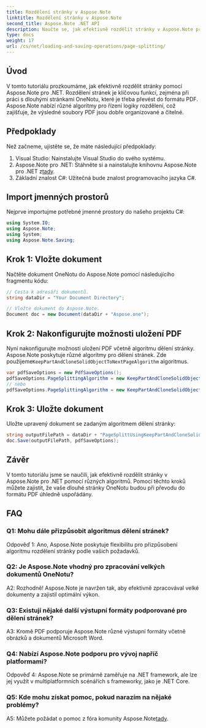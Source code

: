 ```yaml
---
title: Rozdělení stránky v Aspose.Note
linktitle: Rozdělení stránky v Aspose.Note
second_title: Aspose.Note .NET API
description: Naučte se, jak efektivně rozdělit stránky v Aspose.Note pro .NET pomocí různých algoritmů. Zajistěte úhlednou organizaci dokumentů OneNotu ve formátu PDF.
type: docs
weight: 17
url: /cs/net/loading-and-saving-operations/page-splitting/
---
```

## Úvod

V tomto tutoriálu prozkoumáme, jak efektivně rozdělit stránky pomocí Aspose.Note pro .NET. Rozdělení stránek je klíčovou funkcí, zejména při práci s dlouhými stránkami OneNotu, které je třeba převést do formátu PDF. Aspose.Note nabízí různé algoritmy pro řízení logiky rozdělení, což zajišťuje, že výsledné soubory PDF jsou dobře organizované a čitelné.

## Předpoklady

Než začneme, ujistěte se, že máte následující předpoklady:

1. Visual Studio: Nainstalujte Visual Studio do svého systému.
2.  Aspose.Note pro .NET: Stáhněte si a nainstalujte knihovnu Aspose.Note pro .NET z[tady](https://releases.aspose.com/note/net/).
3. Základní znalost C#: Užitečná bude znalost programovacího jazyka C#.

## Import jmenných prostorů

Nejprve importujme potřebné jmenné prostory do našeho projektu C#:

```csharp
using System.IO;
using Aspose.Note;
using System;
using Aspose.Note.Saving;
```

## Krok 1: Vložte dokument

Načtěte dokument OneNotu do Aspose.Note pomocí následujícího fragmentu kódu:

```csharp
// Cesta k adresáři dokumentů.
string dataDir = "Your Document Directory";

// Vložte dokument do Aspose.Note.
Document doc = new Document(dataDir + "Aspose.one");
```

## Krok 2: Nakonfigurujte možnosti uložení PDF

 Nyní nakonfigurujte možnosti uložení PDF včetně algoritmu dělení stránky. Aspose.Note poskytuje různé algoritmy pro dělení stránek. Zde použijeme`KeepPartAndCloneSolidObjectToNextPageAlgorithm` algoritmus.

```csharp
var pdfSaveOptions = new PdfSaveOptions();
pdfSaveOptions.PageSplittingAlgorithm = new KeepPartAndCloneSolidObjectToNextPageAlgorithm(100);
// nebo
pdfSaveOptions.PageSplittingAlgorithm = new KeepPartAndCloneSolidObjectToNextPageAlgorithm(400);
```

## Krok 3: Uložte dokument

Uložte upravený dokument se zadaným algoritmem dělení stránky:

```csharp
string outputFilePath = dataDir + "PageSplittUsingKeepPartAndCloneSolidObjectToNextPageAlgorithm_out.pdf";
doc.Save(outputFilePath, pdfSaveOptions);
```

## Závěr

V tomto tutoriálu jsme se naučili, jak efektivně rozdělit stránky v Aspose.Note pro .NET pomocí různých algoritmů. Pomocí těchto kroků můžete zajistit, že vaše dlouhé stránky OneNotu budou při převodu do formátu PDF úhledně uspořádány.

## FAQ

### Q1: Mohu dále přizpůsobit algoritmus dělení stránek?

Odpověď 1: Ano, Aspose.Note poskytuje flexibilitu pro přizpůsobení algoritmu rozdělení stránky podle vašich požadavků.

### Q2: Je Aspose.Note vhodný pro zpracování velkých dokumentů OneNotu?

A2: Rozhodně! Aspose.Note je navržen tak, aby efektivně zpracovával velké dokumenty a zajistil optimální výkon.

### Q3: Existují nějaké další výstupní formáty podporované pro dělení stránek?

A3: Kromě PDF podporuje Aspose.Note různé výstupní formáty včetně obrázků a dokumentů Microsoft Word.

### Q4: Nabízí Aspose.Note podporu pro vývoj napříč platformami?

Odpověď 4: Aspose.Note se primárně zaměřuje na .NET framework, ale lze jej využít v multiplatformních scénářích s frameworky, jako je .NET Core.

### Q5: Kde mohu získat pomoc, pokud narazím na nějaké problémy?

 A5: Můžete požádat o pomoc z fóra komunity Aspose.Note[tady](https://forum.aspose.com/c/note/28).